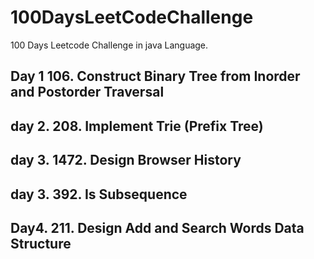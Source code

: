 # 100DaysLeetCodeChallenge
100 Days Leetcode Challenge in java Language.

## Day 1 106. Construct Binary Tree from Inorder and Postorder Traversal
## day 2. 208. Implement Trie (Prefix Tree)
## day 3. 1472. Design Browser History
## day 3. 392. Is Subsequence
##  Day4. 211. Design Add and Search Words Data Structure
